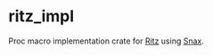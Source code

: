 # ritz_impl
Proc macro implementation crate for [Ritz][ritz] using [Snax][snax].

[ritz]: https://crates.io/crates/ritz
[snax]: https://crates.io/crates/snax